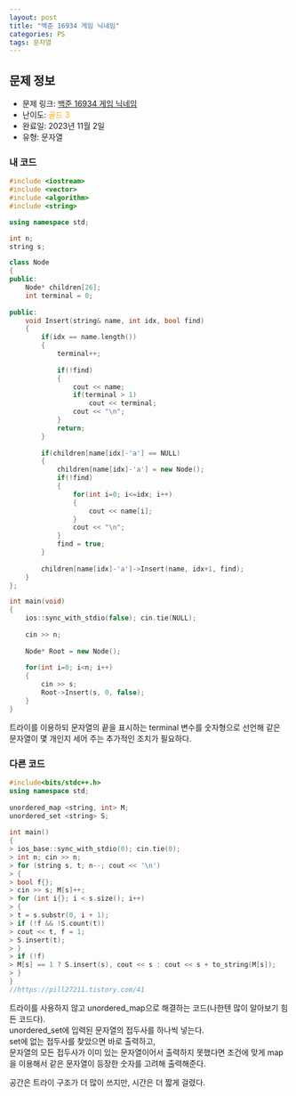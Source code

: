 ```yaml
---
layout: post
title: "백준 16934 게임 닉네임"
categories: PS
tags: 문자열
---
```


## 문제 정보
- 문제 링크: [백준 16934 게임 닉네임](https://www.acmicpc.net/problem/16934)
- 난이도: <span style="color:#FFA500">골드 3</span>
- 완료일: 2023년 11월 2일
- 유형: 문자열

### 내 코드

```C++
#include <iostream>
#include <vector>
#include <algorithm>
#include <string>

using namespace std;

int n;
string s;

class Node
{
public:
	Node* children[26];
	int terminal = 0;
	
public:
	void Insert(string& name, int idx, bool find)
	{
		if(idx == name.length())
		{
			terminal++;
			
			if(!find)
			{
				cout << name;
				if(terminal > 1)
					cout << terminal;
				cout << "\n";
			}
			return;
		}
		
		if(children[name[idx]-'a'] == NULL)
		{
			children[name[idx]-'a'] = new Node();
			if(!find)
			{
				for(int i=0; i<=idx; i++)
				{
					cout << name[i];
				}
				cout << "\n";
			}
			find = true;
		}
			
		children[name[idx]-'a']->Insert(name, idx+1, find);
	}
};

int main(void)
{
	ios::sync_with_stdio(false); cin.tie(NULL);
	
	cin >> n;
	
	Node* Root = new Node();
	
	for(int i=0; i<n; i++)
	{
		cin >> s;
		Root->Insert(s, 0, false);
	}
}
```

트라이를 이용하되 문자열의 끝을 표시하는 terminal 변수를 숫자형으로 선언해 같은 문자열이 몇 개인지 세어 주는 추가적인 조치가 필요하다.

### 다른 코드

```C++
#include<bits/stdc++.h>
using namespace std;
 
unordered_map <string, int> M;
unordered_set <string> S;
 
int main()
{
> ios_base::sync_with_stdio(0); cin.tie(0);
> int n; cin >> n;
> for (string s, t; n--; cout << '\n')
> {
> bool f{};
> cin >> s; M[s]++;
> for (int i{}; i < s.size(); i++)
> {
> t = s.substr(0, i + 1);
> if (!f && !S.count(t))
> cout << t, f = 1;
> S.insert(t);
> }
> if (!f)
> M[s] == 1 ? S.insert(s), cout << s : cout << s + to_string(M[s]);
> }
}
//https://pill27211.tistory.com/41
```

트라이를 사용하지 않고 unordered_map으로 해결하는 코드(나한텐 많이 알아보기 힘든 코드다).   
unordered_set에 입력된 문자열의 접두사를 하나씩 넣는다.  
set에 없는 접두사를 찾았으면 바로 출력하고,   
문자열의 모든 접두사가 이미 있는 문자열이어서 출력하지 못했다면 조건에 맞게 map을 이용해서 같은 문자열이 등장한 숫자를 고려해 출력해준다.  

공간은 트라이 구조가 더 많이 쓰지만, 시간은 더 짧게 걸렸다.
